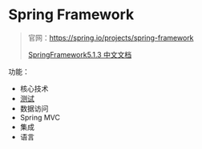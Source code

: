 # Spring Framework

> 官网：https://spring.io/projects/spring-framework
>
> [SpringFramework5.1.3 中文文档](https://github.com/DocsHome/spring-docs/blob/master/SUMMARY.md)  

功能：

* 核心技术
* [测试](编程语言/Java/Javalang/Spring生态系统/projects/Spring-Framework/testing.md)
* 数据访问
* Spring MVC
* 集成
* 语言

